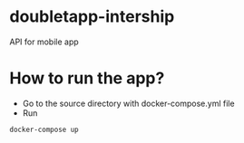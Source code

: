 # doubletapp-intership
API for mobile app

# How to run the app? 
* Go to the source directory with docker-compose.yml file
* Run
```bash
docker-compose up
```
